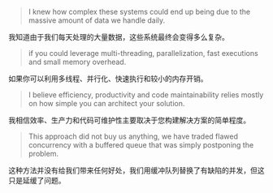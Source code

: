 
> I knew how complex these systems could end up being due to the massive amount of data we handle daily.

我知道由于我们每天处理的大量数据，这些系统最终会变得多么复杂。

> if you could leverage multi-threading, parallelization, fast executions and small memory overhead.

如果你可以利用多线程、并行化、快速执行和较小的内存开销。

> I believe efficiency, productivity and code maintainability relies mostly on how simple you can architect your solution.

我相信效率、生产力和代码可维护性主要取决于您构建解决方案的简单程度。

> This approach did not buy us anything, we have traded flawed concurrency with a buffered queue that was simply postponing the problem.

这种方法并没有给我们带来任何好处，我们用缓冲队列替换了有缺陷的并发，但这只是延缓了问题。